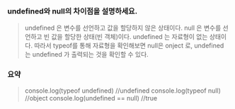 ### undefined와 null의 차이점을 설명하세요.

> undefined 은 변수를 선언하고 값을 할당하지 않은 상태이다.
> null 은 변수를 선언하고 빈 값을 할당한 상태(빈 객체)이다.
> undefined 는 자료형이 없는 상태이다. 따라서 typeof를 통해 자료형을 확인해보면 null은 onject 로, undefined 는 undefined 가 출력되는 것을 확인할 수 있다.

### 요약

> console.log(typeof undefined) //undefined
> console.log(typeof null) //object
> console.log(undefined == null) //true
